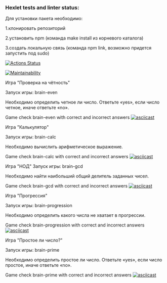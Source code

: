 ### Hexlet tests and linter status:
Для установки пакета необходимо:

1.клонировать репозиторий

2.установить npm (команда make install из корневого каталога)

3.создать локальную связь (команда npm link, возможно придется запустить под sudo)

[![Actions Status](https://github.com/EgorHex/frontend-project-44/workflows/hexlet-check/badge.svg)](https://github.com/EgorHex/frontend-project-44/actions)

[![Maintainability](https://api.codeclimate.com/v1/badges/c8c8851a3543f09c798f/maintainability)](https://codeclimate.com/github/EgorHex/frontend-project-44/maintainability)

Игра "Проверка на чётность"

Запуск игры: brain-even

Необходимо определить четное ли число. Ответьте «yes», если число четное, иначе ответьте «no».

Game check brain-even with correct and incorrect answers
[![asciicast](https://asciinema.org/a/P1VQgG5L23RiIjKnwQA0tleHw.svg)](https://asciinema.org/a/P1VQgG5L23RiIjKnwQA0tleHw)

Игра "Калькулятор"

Запуск игры: brain-calc

Необходимо вычислить арифметическое выражение.

Game check brain-calc with correct and incorrect answers
[![asciicast](https://asciinema.org/a/z5uYMK6Rizsu1DUEM3ETTcLBe.svg)](https://asciinema.org/a/z5uYMK6Rizsu1DUEM3ETTcLBe)

Игра "НОД"
Запуск игры: brain-gcd

Необходимо найти наибольший общий делитель заданных чисел.

Game check brain-gcd with correct and incorrect answers
[![asciicast](https://asciinema.org/a/IWoEfUpU8CM8OyW8PS76jrnBb.svg)](https://asciinema.org/a/IWoEfUpU8CM8OyW8PS76jrnBb)

Игра "Прогрессия"

Запуск игры: brain-progression

Необходимо определить какого числа не хватает в прогрессии.

Game check brain-progression with correct and incorrect answers
[![asciicast](https://asciinema.org/a/lR1ypFCbfgF1PvByQ1nKhPl7z.svg)](https://asciinema.org/a/lR1ypFCbfgF1PvByQ1nKhPl7z)

Игра "Простое ли число?"

Запуск игры: brain-prime

Необходимо определить простое ли число. Ответьте «yes», если число простое, иначе ответьте «no».

Game check brain-prime with correct and incorrect answers
[![asciicast](https://asciinema.org/a/at4NcvbPPJZJC98TQdcconPbk.svg)](https://asciinema.org/a/at4NcvbPPJZJC98TQdcconPbk)